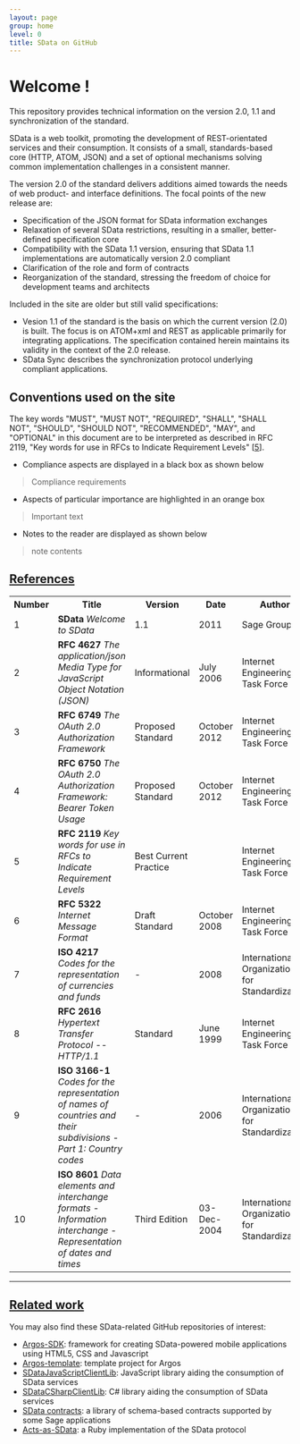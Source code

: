 ```yaml
---
layout: page
group: home
level: 0
title: SData on GitHub
---
```


# Welcome ! 

This repository provides technical information on the version 2.0, 1.1 and synchronization of the standard.

SData is a web toolkit, promoting the development of REST-orientated
          services and their consumption. It consists of a small,
          standards-based core (HTTP, ATOM, JSON) and a set of
          optional mechanisms solving common implementation challenges in a
          consistent manner.

The version 2.0 of the standard delivers
          additions aimed towards the needs of web product- and interface
          definitions. The focal points of the new release are:

*   Specification of the JSON format for SData information exchanges
*   Relaxation of several SData restrictions,
            resulting in a smaller, better-defined specification core
*   Compatibility with the SData 1.1 version, ensuring that
            SData 1.1 implementations are automatically version 2.0 compliant
*   Clarification of the role and form of contracts
*   Reorganization of the standard, stressing the freedom of choice
            for development teams and architects


Included in the site are older but still valid specifications:

* Vesion 1.1 of the standard is the basis on which the current version (2.0) is built. The focus is on ATOM+xml and REST as applicable primarily for integrating applications. The specification contained herein maintains its validity in the context of the 2.0 release.  
* SData Sync describes the synchronization protocol underlying compliant applications. 

## Conventions used on the site

The key words "MUST", "MUST NOT", "REQUIRED", "SHALL", "SHALL NOT", "SHOULD", "SHOULD NOT", "RECOMMENDED", "MAY", and "OPTIONAL" in this document are to be interpreted as described in RFC 2119, "Key words for use in RFCs to Indicate Requirement Levels" [[5](#5)].

* Compliance aspects are displayed in a black box as shown below

<blockquote class="compliance"> Compliance requirements </blockquote>

* Aspects of particular importance are highlighted in an orange box

<blockquote class="warning">Important text </blockquote>

* Notes to the reader are displayed as shown below

<blockquote class="note"> note contents </blockquote>

## <a name="references" href="#references">References</a>

<table>
    <tr>
        <th>Number</th><th>Title</th><th>Version</th><th>Date</th><th>Author</th>
    </tr>
    <tr>
        <td>1</td><td><strong>SData</strong> <i>Welcome to SData</i></td><td>1.1</td><td>2011</td><td>Sage Group plc</td>
    </tr>
    <tr>
        <td>2</td><td><strong>RFC 4627</strong> <i>The application/json Media Type for JavaScript Object Notation (JSON)</i></td><td>Informational</td><td>July 2006</td><td>Internet Engineering Task Force</td>
    </tr>
    <tr>
        <td>3</td><td><strong>RFC 6749</strong> <i>The OAuth 2.0 Authorization Framework</i></td><td>Proposed Standard</td><td>October 2012</td><td>Internet Engineering Task Force</td>
    </tr>
    <tr>
        <td>4</td><td><strong>RFC 6750</strong> <i>The OAuth 2.0 Authorization Framework: Bearer Token Usage</i></td><td>Proposed Standard</td><td>October 2012</td><td>Internet Engineering Task Force</td>
    </tr>
    <tr>
        <td>5</td><td><strong>RFC 2119</strong> <i>Key words for use in RFCs to Indicate Requirement Levels</i></td><td>Best Current Practice</td><td></td><td>Internet Engineering Task Force</td>
    </tr>
<tr>
        <td>6</td><td><strong>RFC 5322</strong>  <i>Internet Message 
Format</i></td><td>Draft Standard</td><td>October 
2008</td><td>Internet Engineering 
Task Force</td>
    </tr>
    <tr>
        <td>7</td><td><strong>ISO 4217</strong>  <i>Codes for the 
representation of currencies and 
funds</i></td><td>-</td><td>2008</td><td>International 
Organization for 
Standardization</td>
    </tr>
    <tr>
        <td>8</td><td><strong>RFC 2616</strong>  <i>Hypertext Transfer 
Protocol -- HTTP/1.1</i></td><td>Standard</td><td>June 1999</td><td>Internet Engineering 
Task Force</td>
    </tr>
    <tr>
        <td>9</td><td><strong>ISO 3166-1</strong>  <i>Codes for the 
representation of names of 
countries and their subdivisions 
- Part 1: Country codes</i></td><td>-</td><td>2006</td><td>International 
Organization for 
Standardization</td>
    </tr>
    <tr>
        <td>10</td><td><strong>ISO 8601</strong> <i>Data elements and 
interchange formats -
Information interchange -
Representation of dates and 
times</i></td><td>Third Edition</td><td>03-Dec-2004</td><td>International 
Organization for 
Standardization</td>
    </tr>
</table>

***

## <a name="references" href="#references">Related work</a>
You may also find these SData-related GitHub repositories of interest:

*   [Argos-SDK](https://github.com/Sage/argos-sdk):
            framework for creating SData-powered mobile applications using
            HTML5, CSS and Javascript
*   [Argos-template](http://argos-template): template
            project for Argos
*   [SDataJavaScriptClientLib](https://github.com/Sage/SDataJavaScriptClientLib):
            JavaScript library aiding the consumption of SData services
*   [SDataCSharpClientLib](https://github.com/Sage/SDataCSharpClientLib):
            C# library aiding the consumption of SData services
*   [SData contracts](https://github.com/Sage/SData-Contracts):
            a library of schema-based contracts supported by some Sage
            applications
*   [Acts-as-SData](https://github.com/Sage/acts_as_sdata):
            a Ruby implementation of the SData protocol
